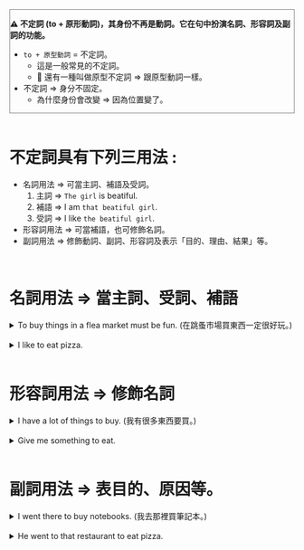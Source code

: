 <div style="border: 1px solid gray">

**⚠️ 不定詞 (to + 原形動詞)，其身份不再是動詞。它在句中扮演名詞、形容詞及副詞的功能。**

- `to + 原型動詞` = 不定詞。
    - 這是一般常見的不定詞。
    - 📛 還有一種叫做原型不定詞  ⇒  跟原型動詞一樣。
- 不定詞  ⇒  身分不固定。
    - 為什麼身份會改變  ⇒  因為位置變了。

</div>
<br/>

# 不定詞具有下列三用法 :
- 名詞用法  ⇒  可當主詞、補語及受詞。
  1. 主詞  ⇒  `The girl` is beatiful.
  2. 補語  ⇒ I am `that beatiful girl`.
  3. 受詞  ⇒ I like `the beatiful girl`.     
- 形容詞用法  ⇒  可當補語，也可修飾名詞。
- 副詞用法  ⇒  修飾動詞、副詞、形容詞及表示「目的、理由、結果」等。

<br/>

# 名詞用法  ⇒  當主詞、受詞、補語
<details>
  <summary>
    To buy things in a flea market must be fun. (在跳蚤市場買東西一定很好玩。)
  </summary>

  - 當你要理解一個句子的時候先找主詞跟動詞，但是建議先找動詞，動詞的前面就是主詞。
    - 主詞比較難找，因為主詞還分為主要主詞跟次要主詞。
      - 主要主詞  ⇒  最前面的就是主要的。
    - 為甚麼建議先找動詞  ⇒  因為比較好找。
      - 動詞還包含助動詞。
  - 一個句子當中最主要的是主詞、受詞、動詞、補語。
        - 可以用名詞和形容詞當補語。
</details><br/>

<details>
  <summary>I like to eat pizza.</summary>

  - 喜歡是動詞、吃也是動詞，當一個句子當中出現兩個以上的動詞，又沒有連接詞連接的時候，這時候後面的動詞要以前面的動詞為主，所以 like 後面碰到動詞要用 to V。
  - 我喜歡吃披薩，只是告訴你：我喜歡 ”吃披薩” 這件事情，所以 to eat pizza 是受詞。
  - `I like eating pizza.`  ⇒  名詞可以換名詞，能夠代換的，一定要是性質相同的。
    - 動名詞  ⇒  就是動詞加了 ing 當名詞使用。
</details><br/>


# 形容詞用法  ⇒  修飾名詞
<details>
  <summary>
    I have a lot of things to buy. (我有很多東西要買。)
  </summary>

  - 形容詞是拿來修飾名詞的。
  - 一個字的形容詞擺在名詞前面。
    - 兩個字以上要放在名詞的後面來修飾。
</details><br/>

<details>
  <summary>
    Give me something to eat.
  </summary>

  - 在英文裡面只要可以把名詞 ( something 是代名詞 ) 補充說明清楚的就是形容詞。
  - 形容詞碰到 ~thing、~one、~body ，要放到他們後面。
    - 不定詞當形容詞修飾 ~thing、~one、~body 時，採用後位修飾。
</details><br/>

# 副詞用法  ⇒  表目的、原因等。
<details>
  <summary>
    I went there to buy notebooks. (我去那裡買筆記本。)
  </summary>

  - 那我們怎麼知道 `to buy` 是副詞呢 ?
    - 因為這句話的基本結構主詞 + 動詞已經有了，在這邊的 `to buy` 沒有修飾名詞的功能、也沒有當主詞、補語，所以我們可以知道去是為了要買，所以 `to buy` 就是當副詞使用。
</details><br/>

<details>
  <summary>
    He went to that restaurant to eat pizza.
  </summary>

  - 他去那家餐廳是為了吃披薩的  ⇒  to eat pizza，能夠把動詞講得更清楚是副詞的特性 。
    - to eat pizza  ⇒  表示目的。
</details><br/>